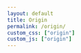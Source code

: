 ```yaml
---
layout: default
title: Origin
permalink: /origin/
custom_css: ["origin"]
custom_js: ["origin"]
---
```

